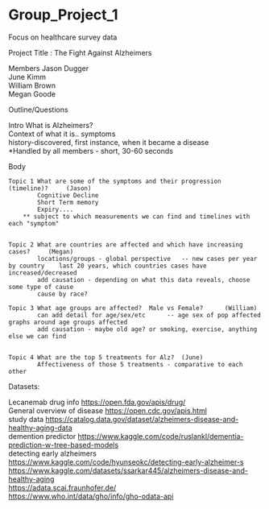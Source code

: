 # Group_Project_1 
Focus on healthcare survey data

Project Title : 	The Fight Against Alzheimers				
					
Members	
    Jason Dugger				
	June Kimm				
	William Brown				
	Megan Goode				
					
Outline/Questions	

Intro 	What is Alzheimers?		
		   Context of what it is..
		    symptoms			
		    history-discovered, first instance, when it became a disease			
	*Handled by all members	- short, 30-60 seconds			
					
Body		
		
	Topic 1	What are some of the symptoms and their progression (timeline)?  	(Jason)	
			Cognitive Decline
			Short Term memory
			Expiry....
		** subject to which measurements we can find and timelines with each "symptom"

					
	Topic 2	What are countries are affected and which have increasing cases?	 (Megan)
			locations/groups - global perspective	-- new cases per year by country	last 20 years, which countries cases have increased/decreased
			add causation - depending on what this data reveals, choose some type of cause
			cause by race?
			
	Topic 3 What age groups are affected?  Male vs Female?		(William)
			can add detail for age/sex/etc		-- age sex of pop affected  graphs around age groups affected
			add causation - maybe old age? or smoking, exercise, anything else we can find 
				

	Topic 4	What are the top 5 treatments for Alz?  (June)		
			Affectiveness of those 5 treatments - comparative to each  other
			
					
	

Datasets:	

Lecanemab drug info 	https://open.fda.gov/apis/drug/			
General overview of disease	https://open.cdc.gov/apis.html			
study data	https://catalog.data.gov/dataset/alzheimers-disease-and-healthy-aging-data			
demention predictor	https://www.kaggle.com/code/ruslankl/dementia-prediction-w-tree-based-models			
detecting early alzheimers	https://www.kaggle.com/code/hyunseokc/detecting-early-alzheimer-s			
		https://www.kaggle.com/datasets/ssarkar445/alzheimers-disease-and-healthy-aging			
		https://adata.scai.fraunhofer.de/			
		https://www.who.int/data/gho/info/gho-odata-api			
					
